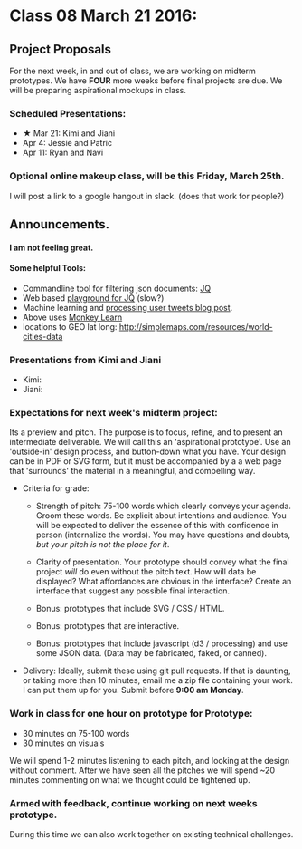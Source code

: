 # Class 08 March 21 2016:

## Project Proposals

For the next week, in and out of class, we are working on midterm prototypes. We have **FOUR** more weeks before final projects are due. We will be preparing aspirational mockups in class.

### Scheduled Presentations:
* ★ Mar 21: Kimi and Jiani
* Apr  4: Jessie and Patric
* Apr 11: Ryan and Navi

### Optional online makeup class, will be this Friday, March 25th.
I will post a link to a google hangout in slack. (does that work for people?)

## Announcements.

#### I am not feeling great.

#### Some helpful Tools:

* Commandline tool for filtering json documents: [JQ](https://stedolan.github.io/jq/tutorial/)
* Web based [playground for JQ](https://jqplay.org/) (slow?)
* Machine learning and [processing user tweets blog post](https://blog.twitter.com/2015/guest-post-understanding-users-through-twitter-data-and-machine-learning).
* Above uses [Monkey Learn](monkeylearn.com)
* locations to GEO lat long: http://simplemaps.com/resources/world-cities-data



### Presentations from Kimi and Jiani
* Kimi: []()
* Jiani: []()


### Expectations for next week's midterm project:
Its a preview and pitch. The purpose is to focus, refine, and to present an intermediate deliverable. We will call this an 'aspirational prototype'. Use an 'outside-in' design process, and button-down what you have. Your design can be in PDF or SVG form, but it must be accompanied by a a web page that 'surrounds' the material in a meaningful, and compelling way.

- Criteria for grade:
    - Strength of pitch: 75-100 words which clearly conveys your agenda. Groom these words. Be explicit about intentions and audience. You will be expected to deliver the essence of this with confidence in person (internalize the words). You may have questions and doubts, _but your pitch is not the place for it_.

    - Clarity of presentation. Your prototype should convey what the final project *will* do even without the pitch text. How will data be displayed? What affordances are obvious in the interface? Create an interface that suggest any possible final interaction.
    - Bonus: prototypes that include SVG / CSS / HTML.
    - Bonus: prototypes that are interactive.
    - Bonus: prototypes that include javascript (d3 / processing) and use some JSON data. (Data may be fabricated, faked, or canned).

- Delivery:  Ideally, submit these using git pull requests. If that is daunting, or taking more than 10 minutes, email me a zip file containing your work. I can put them up for you. Submit before __9:00 am Monday__.


### Work in class for one hour on prototype for Prototype:

* 30 minutes on 75-100 words
* 30 minutes on visuals

We will spend 1-2 minutes listening to each pitch, and looking at the design without comment.  After we have seen all the pitches we will spend ~20 minutes commenting on what we thought could be tightened up.


### Armed with feedback, continue working on next weeks prototype.

During this time we can also work together on existing technical challenges.
